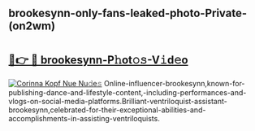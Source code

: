 ## brookesynn-only-fans​-leaked-photo​-Private-(on2wm)


# <h2><a href="https://mediaupload.pro?title=brookesynn&ref=git">🔗👉 🔴 brookesynn-P𝚑ot𝚘𝚜-V𝚒d𝚎o</a></h2>

[![Corinna Kopf Nue Nu𝚍e𝚜](https://i.imgur.com/0qMVB7G.gif)](https://mediaupload.pro?title=brookesynn&ref=git)
Online-influencer-brookesynn,known-for-publishing-dance-and-lifestyle-content,-including-performances-and-vlogs-on-social-media-platforms.Brilliant-ventriloquist-assistant-brookesynn,celebrated-for-their-exceptional-abilities-and-accomplishments-in-assisting-ventriloquists.  